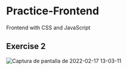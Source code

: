 # Practice-Frontend
Frontend with CSS and JavaScript

## Exercise 2
![Captura de pantalla de 2022-02-17 13-03-11](https://user-images.githubusercontent.com/88515120/154555139-4573370c-e909-487b-81db-bc399e215a60.png)
